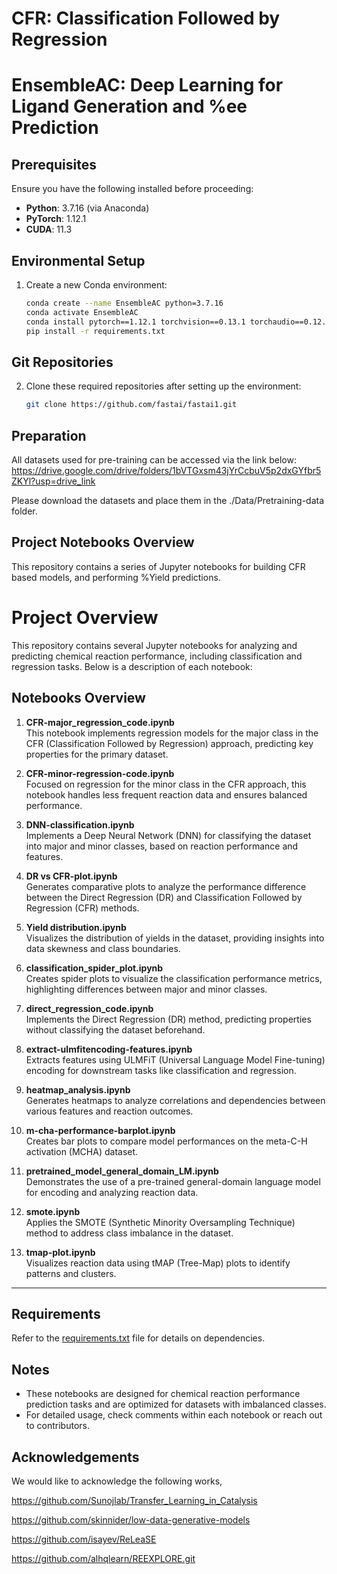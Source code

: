 # CFR: Classification Followed by Regression

# EnsembleAC: Deep Learning for Ligand Generation and %ee Prediction

## Prerequisites
Ensure you have the following installed before proceeding:
- **Python**: 3.7.16 (via Anaconda)
- **PyTorch**: 1.12.1
- **CUDA**: 11.3

## Environmental Setup
1. Create a new Conda environment:
   ```bash
   conda create --name EnsembleAC python=3.7.16
   conda activate EnsembleAC
   conda install pytorch==1.12.1 torchvision==0.13.1 torchaudio==0.12.1 cudatoolkit=11.3 -c pytorch
   pip install -r requirements.txt

## Git Repositories
2. Clone these required repositories after setting up the environment:
   ```bash
   git clone https://github.com/fastai/fastai1.git

## Preparation
All datasets used for pre-training can be accessed via the link below:
https://drive.google.com/drive/folders/1bVTGxsm43jYrCcbuV5p2dxGYfbr5ZKYl?usp=drive_link

Please download the datasets and place them in the ./Data/Pretraining-data folder.

## Project Notebooks Overview
This repository contains a series of Jupyter notebooks for building CFR based models, and performing %Yield predictions.
# Project Overview

This repository contains several Jupyter notebooks for analyzing and predicting chemical reaction performance, including classification and regression tasks. Below is a description of each notebook:

## Notebooks Overview

1. **CFR-major_regression_code.ipynb**  
   This notebook implements regression models for the major class in the CFR (Classification Followed by Regression) approach, predicting key properties for the primary dataset.

2. **CFR-minor-regression-code.ipynb**  
   Focused on regression for the minor class in the CFR approach, this notebook handles less frequent reaction data and ensures balanced performance.

3. **DNN-classification.ipynb**  
   Implements a Deep Neural Network (DNN) for classifying the dataset into major and minor classes, based on reaction performance and features.

4. **DR vs CFR-plot.ipynb**  
   Generates comparative plots to analyze the performance difference between the Direct Regression (DR) and Classification Followed by Regression (CFR) methods.

5. **Yield distribution.ipynb**  
   Visualizes the distribution of yields in the dataset, providing insights into data skewness and class boundaries.

6. **classification_spider_plot.ipynb**  
   Creates spider plots to visualize the classification performance metrics, highlighting differences between major and minor classes.

7. **direct_regression_code.ipynb**  
   Implements the Direct Regression (DR) method, predicting properties without classifying the dataset beforehand.

8. **extract-ulmfitencoding-features.ipynb**  
   Extracts features using ULMFiT (Universal Language Model Fine-tuning) encoding for downstream tasks like classification and regression.

9. **heatmap_analysis.ipynb**  
   Generates heatmaps to analyze correlations and dependencies between various features and reaction outcomes.

10. **m-cha-performance-barplot.ipynb**  
    Creates bar plots to compare model performances on the meta-C-H activation (MCHA) dataset.

11. **pretrained_model_general_domain_LM.ipynb**  
    Demonstrates the use of a pre-trained general-domain language model for encoding and analyzing reaction data.

12. **smote.ipynb**  
    Applies the SMOTE (Synthetic Minority Oversampling Technique) method to address class imbalance in the dataset.

13. **tmap-plot.ipynb**  
    Visualizes reaction data using tMAP (Tree-Map) plots to identify patterns and clusters.

---

## Requirements
Refer to the [requirements.txt](./requirements.txt) file for details on dependencies.

## Notes
- These notebooks are designed for chemical reaction performance prediction tasks and are optimized for datasets with imbalanced classes.
- For detailed usage, check comments within each notebook or reach out to contributors.



## Acknowledgements
We would like to acknowledge the following works,

https://github.com/Sunojlab/Transfer_Learning_in_Catalysis

https://github.com/skinnider/low-data-generative-models

https://github.com/isayev/ReLeaSE

https://github.com/alhqlearn/REEXPLORE.git


